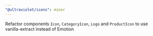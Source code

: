 ```yaml
---
"@ultraviolet/icons": minor
---
```


Refactor components `Icon`, `CategoryIcon`, `Logo` and `ProductIcon` to use vanilla-extract instead of Emotion
